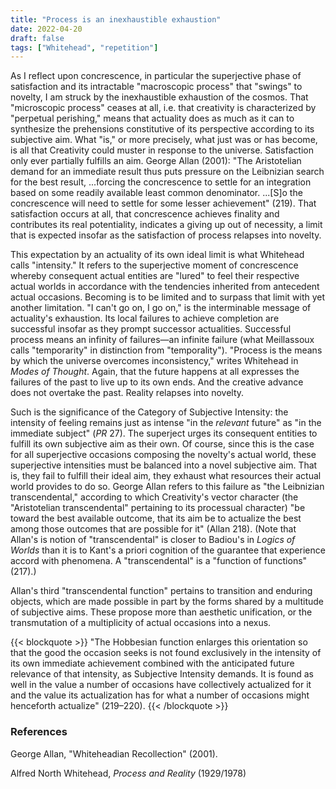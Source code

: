 ```yaml
---
title: "Process is an inexhaustible exhaustion"
date: 2022-04-20
draft: false
tags: ["Whitehead", "repetition"]
---
```

As I reflect upon concrescence, in particular the superjective phase of satisfaction and its intractable "macroscopic process" that "swings" to novelty, I am struck by the inexhaustible exhaustion of the cosmos.
That "microscopic process" ceases at all, i.e. that creativity is characterized by "perpetual perishing," means that actuality does as much as it can to synthesize the prehensions constitutive of its perspective according to its subjective aim.
What "is," or more precisely, what just was or has become, is all that Creativity could muster in response to the universe.
Satisfaction only ever partially fulfills an aim.
George Allan (2001): "The Aristotelian demand for an immediate result thus puts pressure on the Leibnizian search for the best result, ...forcing the concrescence to settle for an integration based on some readily available least common denominator. ...[S]o the concrescence will need to settle for some lesser achievement" (219).
That satisfaction occurs at all, that concrescence achieves finality and contributes its real potentiality, indicates a giving up out of necessity, a limit that is expected insofar as the satisfaction of process relapses into novelty.

This expectation by an actuality of its own ideal limit is what Whitehead calls "intensity."
It refers to the superjective moment of concrescence whereby consequent actual entities are "lured" to feel their respective actual worlds in accordance with the tendencies inherited from antecedent actual occasions.
Becoming is to be limited and to surpass that limit with yet another limitation.
"I can't go on, I go on," is the interminable message of actuality's exhaustion.
Its local failures to achieve completion are successful insofar as they prompt successor actualities.
Successful process means an infinity of failures—an infinite failure (what Meillassoux calls "temporarity" in distinction from "temporality").
"Process is the means by which the universe overcomes inconsistency," writes Whitehead in *Modes of Thought*.
Again, that the future happens at all expresses the failures of the past to live up to its own ends.
And the creative advance does not overtake the past. 
Reality relapses into novelty.

Such is the significance of the Category of Subjective Intensity: the intensity of feeling remains just as intense "in the *relevant* future" as "in the immediate subject" (*PR* 27).
The superject urges its consequent entities to fulfill its own subjective aim as their own.
Of course, since this is the case for all superjective occasions composing the novelty's actual world, these superjective intensities must be balanced into a novel subjective aim.
That is, they fail to fulfill their ideal aim, they exhaust what resources their actual world provides to do so.
George Allan refers to this failure as "the Leibnizian transcendental," according to which Creativity's vector character (the "Aristotelian transcendental" pertaining to its processual character) "be toward the best available outcome, that its aim be to actualize the best among those outcomes that are possible for it" (Allan 218).
(Note that Allan's is notion of "transcendental" is closer to Badiou's in *Logics of Worlds* than it is to Kant's a priori cognition of the guarantee that experience accord with phenomena. A "transcendental" is a  "function of functions" (217).)

Allan's third "transcendental function" pertains to transition and enduring objects, which are made possible in part by the forms shared by a multitude of subjective aims.
These propose more than aesthetic unification, or the transmutation of a multiplicity of actual occasions into a nexus.

{{< blockquote >}}
"The Hobbesian function enlarges this orientation so that the good the occasion seeks is not found exclusively in the intensity of its own immediate achievement combined with the anticipated future relevance of that intensity, as Subjective Intensity demands. It is found as well in the value a number of occasions have collectively actualized for it and the value its actualization has for what a number of occasions  might henceforth actualize" (219–220).
{{< /blockquote >}}

### References
George Allan, "Whiteheadian Recollection" (2001).

Alfred North Whitehead, *Process and Reality* (1929/1978)
